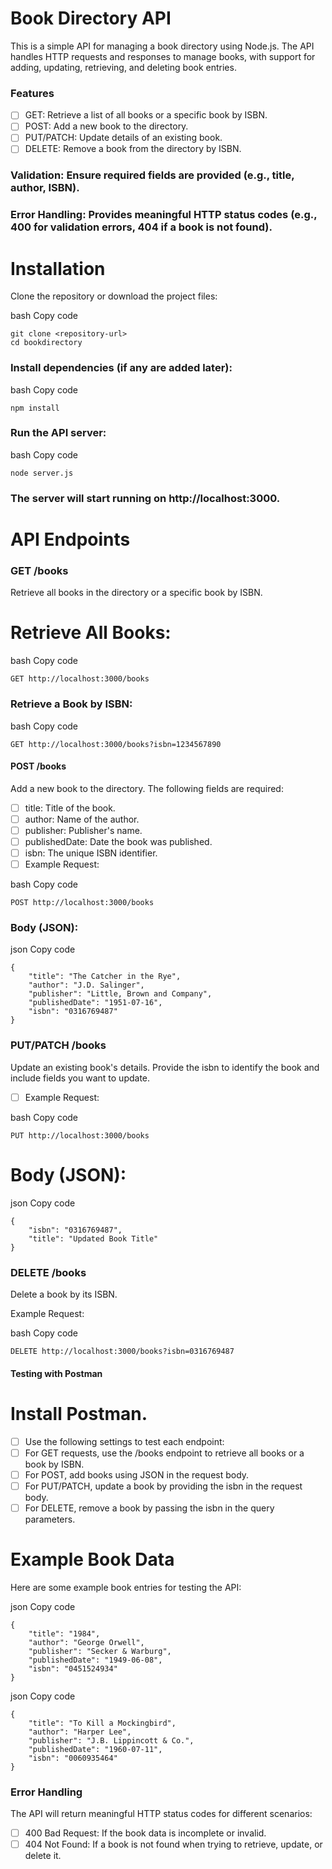 # Book Directory API
This is a simple API for managing a book directory using Node.js. The API handles HTTP requests and responses to manage books, with support for adding, updating, retrieving, and deleting book entries.

### Features

- [ ] GET: Retrieve a list of all books or a specific book by ISBN.
- [ ] POST: Add a new book to the directory.
- [ ] PUT/PATCH: Update details of an existing book.
- [ ] DELETE: Remove a book from the directory by ISBN.

### Validation: Ensure required fields are provided (e.g., title, author, ISBN).
### Error Handling: Provides meaningful HTTP status codes (e.g., 400 for validation errors, 404 if a book is not found).
# Installation
Clone the repository or download the project files:

bash
Copy code
```
git clone <repository-url>
cd bookdirectory
```

### Install dependencies (if any are added later):

bash
Copy code
````
npm install
````
### Run the API server:

bash
Copy code
````
node server.js
````
### The server will start running on http://localhost:3000.

# API Endpoints

### GET /books
Retrieve all books in the directory or a specific book by ISBN.

# Retrieve All Books:

bash
Copy code
````
GET http://localhost:3000/books
````
### Retrieve a Book by ISBN:

bash
Copy code
````
GET http://localhost:3000/books?isbn=1234567890
````

#### POST /books
Add a new book to the directory. The following fields are required:

- [ ] title: Title of the book.
- [ ] author: Name of the author.
- [ ] publisher: Publisher's name.
- [ ] publishedDate: Date the book was published.
- [ ] isbn: The unique ISBN identifier.
- [ ] Example Request:

bash
Copy code
````
POST http://localhost:3000/books
````
### Body (JSON):

json
Copy code
````
{
    "title": "The Catcher in the Rye",
    "author": "J.D. Salinger",
    "publisher": "Little, Brown and Company",
    "publishedDate": "1951-07-16",
    "isbn": "0316769487"
}
````

### PUT/PATCH /books
Update an existing book's details. Provide the isbn to identify the book and include fields you want to update.

- [ ] Example Request:

bash
Copy code
````
PUT http://localhost:3000/books
````
# Body (JSON):

json
Copy code
````
{
    "isbn": "0316769487",
    "title": "Updated Book Title"
}
````
### DELETE /books
Delete a book by its ISBN.

Example Request:

bash
Copy code
````
DELETE http://localhost:3000/books?isbn=0316769487
````
#### Testing with Postman
# Install Postman.

- [ ] Use the following settings to test each endpoint:
- [ ] For GET requests, use the /books endpoint to retrieve all books or a book by ISBN.
- [ ] For POST, add books using JSON in the request body.
- [ ] For PUT/PATCH, update a book by providing the isbn in the request body.
- [ ] For DELETE, remove a book by passing the isbn in the query parameters.

# Example Book Data
Here are some example book entries for testing the API:

json
Copy code
````
{
    "title": "1984",
    "author": "George Orwell",
    "publisher": "Secker & Warburg",
    "publishedDate": "1949-06-08",
    "isbn": "0451524934"
}
````

json
Copy code
````
{
    "title": "To Kill a Mockingbird",
    "author": "Harper Lee",
    "publisher": "J.B. Lippincott & Co.",
    "publishedDate": "1960-07-11",
    "isbn": "0060935464"
}
````

### Error Handling
The API will return meaningful HTTP status codes for different scenarios:

- [ ] 400 Bad Request: If the book data is incomplete or invalid.
- [ ] 404 Not Found: If a book is not found when trying to retrieve, update, or delete it.
